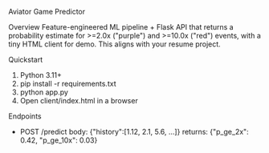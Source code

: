 Aviator Game Predictor

Overview
Feature-engineered ML pipeline + Flask API that returns a probability estimate for >=2.0x ("purple") and >=10.0x ("red") events, with a tiny HTML client for demo. This aligns with your resume project.

Quickstart
1) Python 3.11+
2) pip install -r requirements.txt
3) python app.py
4) Open client/index.html in a browser

Endpoints
- POST /predict
  body: {"history":[1.12, 2.1, 5.6, ...]}
  returns: {"p_ge_2x": 0.42, "p_ge_10x": 0.03}
